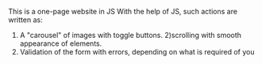 This is a one-page website in JS
With the help of JS, such actions are written as: 
1) A "carousel" of images with toggle buttons.
2)scrolling with smooth appearance of elements.
3) Validation of the form with errors, depending on what is required of you
